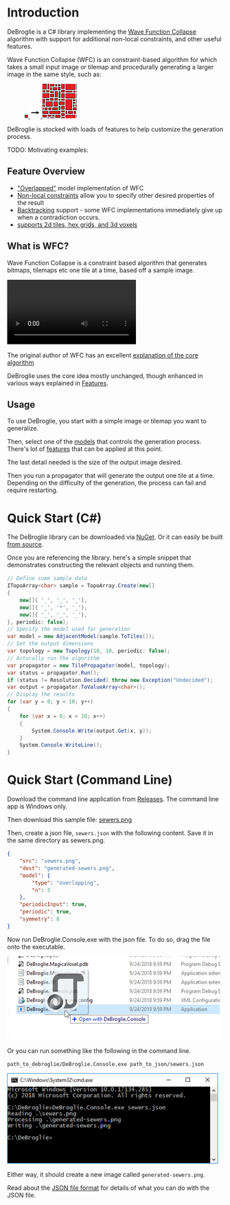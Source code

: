 Introduction
=====================================

DeBroglie is a C# library implementing the [Wave Function Collapse](https://github.com/mxgmn/WaveFunctionCollapse) algorithm with support for additional non-local constraints, and other useful features.

Wave Function Collapse (WFC) is an constraint-based algorithm for which takes a small input image or tilemap
and procedurally generating a larger image in the same style, such as:

<figure>
<a href="https://github.com/BorisTheBrave/DeBroglie/blob/master/samples/mxgmn/city.json">
<img src="../images/city_input.png">
<img src="../images/arrow.png"/>
<img src="../images/city_output.png">
</a>
</figure>
 
DeBroglie is stocked with loads of features to help customize the generation process.

TODO: Motivating examples:



Feature Overview
--------

* ["Overlapped"](features.md#overlapping) model implementation of WFC
* [Non-local constraints](features.md#constraints) allow you to specify other desired properties of the result
* [Backtracking](features.md#backtracking) support - some WFC implementations immediately give up when a contradiction occurs.
* [supports 2d tiles, hex grids, and 3d voxels](features.md#topology) 

What is WFC?
------------

Wave Function Collapse is a constraint based algorithm that generates bitmaps, tilemaps etc one tile at a time, based off a sample image.

<video src="../images/pathway.webm" autoplay loop></video>

The original author of WFC has an excellent [explanation of the core algorithm](https://github.com/mxgmn/WaveFunctionCollapse)

DeBroglie uses the core idea mostly unchanged, though enhanced in various ways explained in [Features](features.md).

Usage
---------------

To use DeBroglie, you start with a simple image or tilemap you want to generalize.

Then, select one of the [models](features.md#models) that controls the generation process. 
There's lot of [features](features.md) that can be applied at this point.

The last detail needed is the size of the output image desired.

Then you run a propagator that will generate the output one tile at a time. 
Depending on the difficulty of the generation, the process can fail and require restarting.

Quick Start (C#)
=================

The DeBroglie library can be downloaded via [NuGet](https://www.nuget.org/packages/DeBroglie). 
Or it can easily be built [from source](https://github.com/BorisTheBrave/DeBroglie).

Once you are referencing the library. here's a simple snippet that demonstrates constructing the relevant objects and running them.

```csharp
// Define some sample data
ITopoArray<char> sample = TopoArray.Create(new[]
{
    new[]{ '_', '_', '_'},
    new[]{ '_', '*', '_'},
    new[]{ '_', '_', '_'},
}, periodic: false);
// Specify the model used for generation
var model = new AdjacentModel(sample.ToTiles());
// Set the output dimensions
var topology = new Topology(10, 10, periodic: false);
// Acturally run the algorithm
var propagator = new TilePropagator(model, topology);
var status = propagator.Run();
if (status != Resolution.Decided) throw new Exception("Undecided");
var output = propagator.ToValueArray<char>();
// Display the results
for (var y = 0; y < 10; y++)
{
    for (var x = 0; x < 10; x++)
    {
        System.Console.Write(output.Get(x, y));
    }
    System.Console.WriteLine();
}
```

Quick Start (Command Line)
==========================

Download the command line application from [Releases](https://github.com/BorisTheBrave/DeBroglie/releases). The command line app is Windows only.

Then download this sample file: <a href="../images/sewers.png">sewers.png</a>

Then, create a json file, `sewers.json` with the following content. Save it in the same directory as sewers.png.

```json
{
    "src": "sewers.png",
    "dest": "generated-sewers.png",
    "model": {
        "type": "overlapping",
        "n": 3
    },
    "periodicInput": true,
    "periodic": true,
    "symmetry": 8
}
```

Now run DeBroglie.Console.exe with the json file. To do so, drag the file onto the executable. 

<img src="../images/drag_drop.png"/>

Or you can run something like the following in the command line.

```
path_to_debroglie/DeBroglie.Console.exe path_to_json/sewers.json
```

<img src="../images/cmd.png"/>

Either way, it should create a new image called `generated-sewers.png`.

Read about the [JSON file format](config_files.md) for details of what you can do with the JSON file.